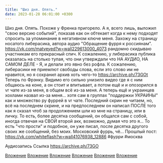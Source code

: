 ```yaml
---
title: "Шиз дня. Опять."
date: 2023-01-28 06:01:00 +0300
---
```


Шиз дня. Опять.
Похоже у Френка пригорело. А я, всего лишь, выложил "свою версию событий", показав как он обтекает когда к нему подходят спросить за упоминание в негативном ключе меня.
Захожу на страницу носатого либерасика, автора аудио "Обращение фурря к россиянам". https://vk.com/matveyed?w=wall229613000_4073 рандомно скидываю участникам его прекрасный спич. К сожалению, у либерасика публика оказалась на столько тупая, что они утверждали что НА АУДИО, НА САМОМ ДЕЛЕ - Я, и делали это явно без рофла.
К сожалению, либерасики не приемлют свободы слова, если это слово им не нравится, но я сохранил архив хоть чего-то https://archive.ph/73GOt
Теперь по Фрэнку.
Видимо его сильно унизило видео где я с ним общаюсь на коне, а он стоит и впитывает, а потом ещё и и опозорился в vr чате из-за меня, в общем всё из-за меня. А теперь ещё и украинцев хохлами назвал из-за меня... хотя сам в группах "поддержки УКРАИНЫ" как и множество ру фуррей в vr чате.
Последний скрин не читаем, но, всё на последнем скрине, и на предпоследнем он написал ПОСЛЕ того как я сказал чтоб за продолжением шли ко мне на страницу, или в личку.
То есть, более десятка сообщений, он общался сам с собой, иногда отвечая на СВОЙ второй акк, возможно, думая что это я... То есть "что прости" и подобное, он уже писал, после десятка другого своих же сообщений, без моих. Московский фуррь, чё...
Прошлый пост: https://vk.com/whiteflash?w=wall41076938_12886
#фурри #москва


Аудиозапись
Ссылка
https://archive.ph/73GO

[Вложение](https://vk.com/photo41076938_457249523)
[Вложение](https://vk.com/video41076938_456239581)
[Вложение](https://vk.com/photo41076938_457249524)
[Вложение](https://vk.com/photo41076938_457249525)
[Вложение](https://vk.com/photo41076938_457249526)
[Вложение](https://archive.ph/73GO)
